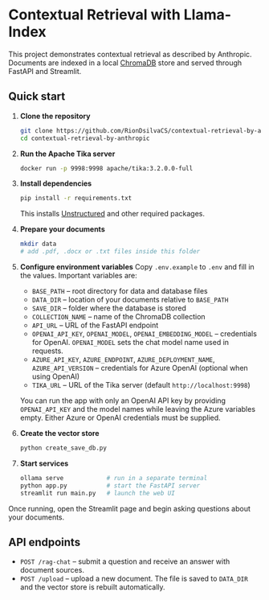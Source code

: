 # Contextual Retrieval with Llama-Index

This project demonstrates contextual retrieval as described by Anthropic. Documents are indexed in a local [ChromaDB](https://www.trychroma.com/) store and served through FastAPI and Streamlit.

## Quick start

1. **Clone the repository**
   ```bash
   git clone https://github.com/RionDsilvaCS/contextual-retrieval-by-anthropic.git
   cd contextual-retrieval-by-anthropic
   ```

2. **Run the Apache Tika server**
   ```bash
   docker run -p 9998:9998 apache/tika:3.2.0.0-full
   ```

3. **Install dependencies**
   ```bash
   pip install -r requirements.txt
   ```
   This installs [Unstructured](https://github.com/Unstructured-IO/unstructured) and other required packages.

4. **Prepare your documents**
   ```bash
   mkdir data
   # add .pdf, .docx or .txt files inside this folder
   ```

5. **Configure environment variables**
   Copy `.env.example` to `.env` and fill in the values.
   Important variables are:
   - `BASE_PATH` – root directory for data and database files
   - `DATA_DIR` – location of your documents relative to `BASE_PATH`
   - `SAVE_DIR` – folder where the database is stored
   - `COLLECTION_NAME` – name of the ChromaDB collection
   - `API_URL` – URL of the FastAPI endpoint
   - `OPENAI_API_KEY`, `OPENAI_MODEL`, `OPENAI_EMBEDDING_MODEL` – credentials for OpenAI. `OPENAI_MODEL` sets the chat model name used in requests.
   - `AZURE_API_KEY`, `AZURE_ENDPOINT`, `AZURE_DEPLOYMENT_NAME`, `AZURE_API_VERSION` – credentials for Azure OpenAI (optional when using OpenAI)
   - `TIKA_URL` – URL of the Tika server (default `http://localhost:9998`)

   You can run the app with only an OpenAI API key by providing `OPENAI_API_KEY` and the model names while leaving the Azure variables empty. Either Azure or OpenAI credentials must be supplied.

6. **Create the vector store**
   ```bash
   python create_save_db.py
   ```

7. **Start services**
   ```bash
   ollama serve            # run in a separate terminal
   python app.py           # start the FastAPI server
   streamlit run main.py   # launch the web UI
   ```

Once running, open the Streamlit page and begin asking questions about your documents.

## API endpoints

- `POST /rag-chat` – submit a question and receive an answer with document sources.
- `POST /upload` – upload a new document. The file is saved to `DATA_DIR` and the vector store is rebuilt automatically.
